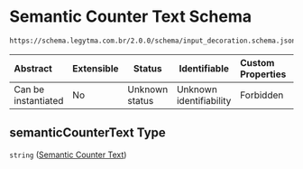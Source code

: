 # Semantic Counter Text Schema

```txt
https://schema.legytma.com.br/2.0.0/schema/input_decoration.schema.json#/properties/semanticCounterText
```




| Abstract            | Extensible | Status         | Identifiable            | Custom Properties | Additional Properties | Access Restrictions | Defined In                                                                                      |
| :------------------ | ---------- | -------------- | ----------------------- | :---------------- | --------------------- | ------------------- | ----------------------------------------------------------------------------------------------- |
| Can be instantiated | No         | Unknown status | Unknown identifiability | Forbidden         | Allowed               | none                | [input_decoration.schema.json\*](../schema/input_decoration.schema.json) |

## semanticCounterText Type

`string` ([Semantic Counter Text](input_decoration-properties-semantic-counter-text.md))
